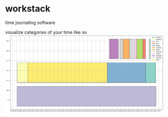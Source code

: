 # workstack

time journaling software

visualize categories of your time like so
![stack graph](.github/graph.png)
